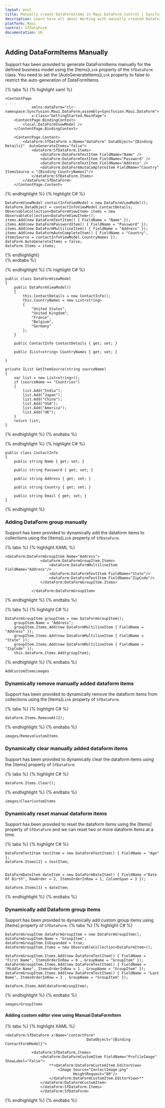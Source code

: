 ```yaml
---
layout: post
title: Manually create DataFormItems in Maui DataForm control | Syncfusion
description: Learn here all about Working with manually created DataFormItem's in Syncfusion .NET MAUI DataForm(SfDataForm) control.
platform: Maui
control: SfDataForm
documentation: UG
---
```


## Adding DataFormItems Manually

Support has been provided to generate DataFormItems manually for the defined business model using the [Items]`Link` property of the `SfDataForm` class. You need to set the [AutoGenerateItems]`Link` property to false to restrict the auto-generation of DataFormItems. 

{% tabs %}
{% highlight xaml %}
   
    <ContentPage 
    . . . 
                xmlns:dataForm="clr-namespace:Syncfusion.Maui.DataForm;assembly=Syncfusion.Maui.DataForm">
                x:Class="GettingStarted.MainPage">
        <ContentPage.BindingContext>
            <local:DataFormViewModel />
        </ContentPage.BindingContext>

        <ContentPage.Content>
            <dataForm:SfDataForm x:Name="dataForm" DataObject="{Binding Details}"  AutoGenerateItems="false"> 
                <dataForm:SfDataForm.Items> 
                    <dataForm:DataFormTextItem FieldName="Name" /> 
                    <dataForm:DataFormTextItem FieldName="Password" /> 
                    <dataForm:DataFormTextItem FieldName="Address" /> 
                    <dataForm:DataFormAutoCompleteItem FieldName="Country"  ItemsSource = "{Binding CountryNames}"/> 
                </dataForm:SfDataForm.Items> 
            </dataForm:SfDataForm>
        </ContentPage.Content>
</ContentPage>
{% endhighlight %}
{% highlight C# %}

    DataFormViewModel contactInfoViewModel = new DataFormViewModel(); 
    dataForm.DataObject = contactInfoViewModel.ContactDetails; 
    ObservableCollection<DataFormViewItem> items = new ObservableCollection<DataFormViewItem>(); 
    items.Add(new DataFormTextItem() { FieldName = "Name" }); 
    items.Add(new DataFormPasswordItem() { FieldName = "Password" }); 
    items.Add(new DataFormMultilineItem() { FieldName = "Address" }); 
    items.Add(new DataFormAutoCompleteItem() { FieldName = "Country", ItemsSource = contactInfoViewModel.CountryNames }); 
    dataForm.AutoGenerateItems = false; 
    dataForm.Items = items;

{% endhighlight}   
{% endtabs %} 

{% endhighlight %}
{% highlight C# %}

    public class DataFormViewModel
    {
        public DataFormViewModel()
        {
            this.ContactDetails = new ContactInfo();
            this.CountryNames = new List<string>
            {
                "United States",
                "United Kingdom",
                "France",
                "Belgium",
                "Germany"
            };
        }

        public ContactInfo ContactDetails { get; set; }

        public IList<string> CountryNames { get; set; }

    }

    private IList GetItemSource(string sourceName) 
    { 
        var list = new List<string>(); 
        if (sourceName == "Countries") 
        { 
            list.Add("India");
            list.Add("Japan");
            list.Add("China");
            list.Add("USA");
            list.Add("America");
            list.Add("UK");
        } 
        return list; 
    }
{% endhighlight %}
{% endtabs %}

{% endhighlight %}
{% highlight C# %}

    public class ContactInfo
    {
        public string Name { get; set; }

        public string Password { get; set; }

        public string Address { get; set; }

        public string Country { get; set; }

        public string Email { get; set; }
    }

{% endhighlight %}

### Adding DataForm group manually
Support has been provided to dynamically add the dataform items to collections using the [Items]`Link` property of `SfDataForm`.

{% tabs %}
{% highlight XAML %}

    <dataForm:DataFormGroupItem Name="Address">
                    <dataForm:DataFormGroupItem.Items>
                        <dataForm:DataFormMultilineItem FieldName="Address"/>
                        <dataForm:DataFormTextItem FieldName="State"/>
                        <dataForm:DataFormTextItem FieldName="ZipCode"/>
                    </dataForm:DataFormGroupItem.Items>

                </dataForm:DataFormGroupItem>

{% endhighlight %}
{% endtabs %}

{% tabs %}
{% highlight C# %}

    DataFormGroupItem groupItem = new DataFormGroupItem();
        groupItem.Name = "Address";
        groupItem.Items.Add(new DataFormMultilineItem { FieldName = "Address" });
        groupItem.Items.Add(new DataFormMultilineItem { FieldName = "State" });
        groupItem.Items.Add(new DataFormMultilineItem { FieldName = "ZipCode" });
        this.dataForm.Items.Add(groupItem);

{% endhighlight %}
{% endtabs %}

`AddCustomItemsimages`

### Dynamically remove manually added dataform items
Support has been provided to dynamically remove the dataform items from collections using the [Items]`Link` property of `SfDataForm`.

{% tabs %}
{% highlight C# %}

    dataForm.Items.RemoveAt(2);

{% endhighlight %}
{% endtabs %}

`images/RemoveCustomItems`

### Dynamically clear manually added dataform items
Support has been provided to dynamically clear the dataform items using the [Items] property of `SfDataForm`.

{% tabs %}
{% highlight C# %}

    dataForm.Items.Clear();

{% endhighlight %}
{% endtabs %}

`images/ClearCustomItems`

### Dynamically reset manual dataform items
Support has been provided to reset the dataform items using the [Items] property of `SfDataForm` and we can reset two or more dataform items at a time.

{% tabs %}
{% highlight C# %}

    DataFormTextItem textItem = new DataFormTextItem() { FieldName = "Age" };
    dataForm.Items[2] = textItem;
    
    
    DataFormDateItem dateItem = new DataFormDateItem() { FieldName ="Date Of Birth", RowOrder = 2, ItemsOrderInRow = 1, ColumnSpan = 3 });

    dataForm.Items[3] = dateItem;
    
{% endhighlight %}
{% endtabs %}


### Dynamically add Dataform group items
Support has been provided to dynamically add custom group items using [Items] property of `SfDataForm`.
{% tabs %}
{% highlight C# %}

    DataFormGroupItem dataFormGroupItem = new DataFormGroupItem();
    dataFormGroupItem.Name = "GroupItem";
    dataFormGroupItem.IsExpanded = true;
    dataFormGroupItem.Items = new ObservableCollection<DataFormItem>();

    dataFormGroupItem.Items.Add(new DataFormTextItem() { FieldName = "First Name", ItemsOrderInRow = 0 , GroupName = "GroupItem" });
    dataFormGroupItem.Items.Add(new DataFormTextItem() { FieldName = "Middle Name", ItemsOrderInRow = 1 , GroupName = "GroupItem" });
    dataFormGroupItem.Items.Add(new DataFormTextItem() { FieldName = "Last Name", ItemsOrderInRow = 2 , GroupName = "GroupItem" });

    dataForm.Items.Add(dataFormGroupItem);
{% endhighlight %}
{% endtabs %}

`images/GroupItems`

#### Adding custom editor view using Manual DataFormItem

{% tabs %}
{% highlight XAML %}

    <dataForm:SfDataForm x:Name="contactForm"
                                         DataObject="{Binding ContactFormModel}">
                
                <dataForm:SfDataForm.Items>
                    <dataForm:DataFormCustomItem FieldName="ProfileImage" ShowLabel="False">
                        **<dataForm:DataFormCustomItem.EditorView>
                            <Image Source="ContactImage.png"
                                   HeightRequest="80"/>
                        </dataForm:DataFormCustomItem.EditorView>**
                    </dataForm:DataFormCustomItem>
                    </dataForm:SfDataForm.Items>
                    </dataForm:SfDataForm>

{% endhighlight %}
{% endtabs %}

